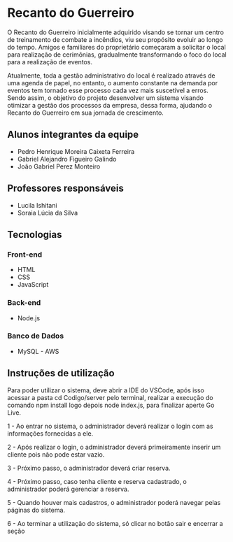 # Recanto do Guerreiro

O Recanto do Guerreiro inicialmente adquirido visando se tornar um centro de treinamento de combate a incêndios, viu seu propósito evoluir ao longo do tempo. Amigos e familiares do proprietário começaram a solicitar o local para realização de cerimônias, gradualmente transformando o foco do local para a realização de eventos.

Atualmente, toda a gestão administrativo do local é realizado através de uma agenda de papel, no entanto, o aumento constante na demanda por eventos tem tornado esse processo cada vez mais suscetível a erros. Sendo assim, o objetivo do projeto desenvolver um sistema visando otimizar a gestão dos processos da empresa, dessa forma, ajudando o Recanto do Guerreiro em sua jornada de crescimento.

## Alunos integrantes da equipe

* Pedro Henrique Moreira Caixeta Ferreira
* Gabriel Alejandro Figueiro Galindo
* João Gabriel Perez Monteiro

## Professores responsáveis

* Lucila Ishitani
* Soraia Lúcia da Silva

## Tecnologias

### Front-end
- HTML
- CSS
- JavaScript

### Back-end
- Node.js
  
### Banco de Dados
- MySQL - AWS

## Instruções de utilização

Para poder utilizar o sistema, deve abrir a IDE do VSCode, após isso acessar a pasta cd Codigo/server pelo terminal, realizar a execução do comando npm install logo depois node index.js, para finalizar aperte Go Live.

1 - Ao entrar no sistema, o administrador deverá realizar o login com as informações fornecidas a ele.

2 - Após realizar o login, o administrador deverá primeiramente inserir um cliente pois não pode estar vazio.

3 - Próximo passo, o administrador deverá criar reserva.

4 - Próximo passo, caso tenha cliente e reserva cadastrado, o administrador poderá gerenciar a reserva.

5 - Quando houver mais cadastros, o administrador poderá navegar pelas páginas do sistema.

6 - Ao terminar a utilização do sistema, só clicar no botão sair e encerrar a seção
